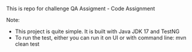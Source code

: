 This is repo for challenge QA Assigment - Code Assignment

Note:
- This project is quite simple. It is built with Java JDK 17 and TestNG
- To run the test, either you can run it on UI or with command line: mvn clean test

